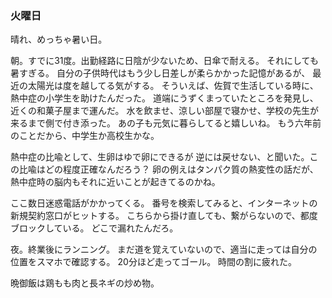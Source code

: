 ### 火曜日

晴れ、めっちゃ暑い日。

朝。すでに31度。出勤経路に日陰が少ないため、日傘で耐える。
それにしても暑すぎる。
自分の子供時代はもう少し日差しが柔らかかった記憶があるが、
最近の太陽光は度を越してる気がする。
そういえば、佐賀で生活している時に、熱中症の小学生を助けたんだった。
道端にうずくまっていたところを発見し、近くの和菓子屋まで運んだ。
水を飲ませ、涼しい部屋で寝かせ、学校の先生が来るまで側で付き添った。
あの子も元気に暮らしてると嬉しいね。
もう六年前のことだから、中学生か高校生かな。

熱中症の比喩として、生卵はゆで卵にできるが
逆には戻せない、と聞いた。この比喩はどの程度正確なんだろう？
卵の例えはタンパク質の熱変性の話だが、熱中症時の脳内もそれに近いことが起きてるのかね。

ここ数日迷惑電話がかかってくる。
番号を検索してみると、インターネットの新規契約窓口がヒットする。
こちらから掛け直しても、繋がらないので、都度ブロックしている。
どこで漏れたんだろ。

夜。終業後にランニング。
まだ道を覚えていないので、適当に走っては自分の位置をスマホで確認する。
20分ほど走ってゴール。
時間の割に疲れた。

晩御飯は鶏もも肉と長ネギの炒め物。